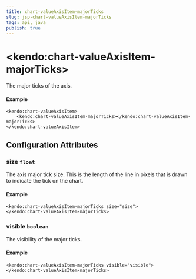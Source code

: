 ```yaml
---
title: chart-valueAxisItem-majorTicks
slug: jsp-chart-valueAxisItem-majorTicks
tags: api, java
publish: true
---
```


# \<kendo:chart-valueAxisItem-majorTicks\>

The major ticks of the axis.

#### Example
    <kendo:chart-valueAxisItem>
        <kendo:chart-valueAxisItem-majorTicks></kendo:chart-valueAxisItem-majorTicks>
    </kendo:chart-valueAxisItem>

## Configuration Attributes

### size `float`

The axis major tick size. This is the length of the line in pixels that is drawn to indicate the tick on the chart.

#### Example
    <kendo:chart-valueAxisItem-majorTicks size="size">
    </kendo:chart-valueAxisItem-majorTicks>

### visible `boolean`

The visibility of the major ticks.

#### Example
    <kendo:chart-valueAxisItem-majorTicks visible="visible">
    </kendo:chart-valueAxisItem-majorTicks>

